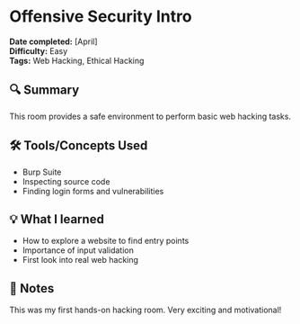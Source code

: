 # Offensive Security Intro

**Date completed:** [April]  
**Difficulty:** Easy  
**Tags:** Web Hacking, Ethical Hacking

## 🔍 Summary
This room provides a safe environment to perform basic web hacking tasks.

## 🛠 Tools/Concepts Used
- Burp Suite
- Inspecting source code
- Finding login forms and vulnerabilities

## 💡 What I learned
- How to explore a website to find entry points
- Importance of input validation
- First look into real web hacking

## 🧠 Notes
This was my first hands-on hacking room. Very exciting and motivational!
